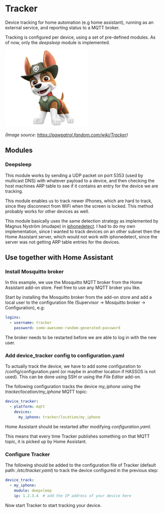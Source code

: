 # Tracker

Device tracking for home automation (e.g home assistant), running as an external
service, and reporting status to a MQTT broker.

Tracking is configured per device, using a set of pre-defined modules. As of
now, only the *deepsleep* module is implemented.

![Image of Tracker from Paw Patrol](images/tracker.png)

*(Image source: https://pawpatrol.fandom.com/wiki/Tracker)*

## Modules

### Deepsleep

This module works by sending a UDP packet on port 5353 (used by multicast DNS)
with whatever payload to a device, and then checking the host machines ARP table
to see if it contains an entry for the device we are tracking.

This module enables us to track newer iPhones, which are hard to track, since
they disconnect from WiFi when the screen is locked. This method probably works
for other devices as well.

This module basically uses the same detection strategy as implemented by Magnus
Nyström (mudape) in [iphonedetect](https://github.com/mudape/iphonedetect).
I had to do my own implementation, since I wanted to track devices on an other
subnet then the Home Assistant server, which would not work with iphonedetect,
since the server was not getting ARP table entries for the devices.

## Use together with Home Assistant

### Install Mosquitto broker
In this example, we use the Mosquitto MQTT broker from the Home Assistant add-on
store. Feel free to use any MQTT broker you like.

Start by installing the Mosquitto broker from the add-on store and add a local
user to the configuration file (Supervisor → Mosquitto broker → Configuration),
e.g:

```yaml
logins:
  - username: tracker
    password: some-awesome-random-generated-password
```

The broker needs to be restarted before we are able to log in with the new user.

### Add device_tracker config to configuration.yaml

To actually track the device, we have to add some configuration to
/config/configuration.yaml (or maybe in another location if HASSOS is not used).
This can be done using SSH or using the *File Editor* add-on.

The following configuration tracks the device *my_iphone* using the
*tracker/location/my_iphone* MQTT topic:

```yaml
device_tracker:
  - platform: mqtt
    devices:
      my_iphone: tracker/location/my_iphone
```

Home Assistant should be restarted after modifying *configuration.yaml*.

This means that every time Tracker publishes something on that MQTT topic, it is
picked up by Home Assistant.

### Configure Tracker

The following should be added to the configuration file of Tracker (default
path: */etc/tracker.yaml*) to track the device configured in the previous step:

```yaml
device_track:
  - my_iphone:
    module: deepsleep
    ip: 1.2.3.4  # add the IP address of your device here
```

Now start Tracker to start tracking your device.

